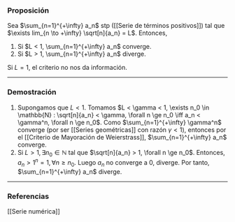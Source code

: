 ### Proposición

Sea $\sum_{n=1}^{+\infty} a_n$ stp ([[Serie de términos positivos]]) tal que $\exists lim_{n \to +\infty} \sqrt[n]{a_n} = L$. Entonces,
1. Si $L < 1, \sum_{n=1}^{+\infty} a_n$ converge.
2. Si $L > 1, \sum_{n=1}^{+\infty} a_n$ diverge.

Si $L = 1$, el criterio no nos da información.

---
### Demostración

1. Supongamos que $L < 1$. Tomamos $L < \gamma < 1, \exists n_0 \in \mathbb{N} : \sqrt[n]{a_n} < \gamma, \forall n \ge n_0 \iff a_n < \gamma^n, \forall n \ge n_0$. Como $\sum_{n=1}^{+\infty} \gamma^n$ converge (por ser [[Series geométricas]] con razón $\gamma < 1$), entonces por el [[Criterio de Mayoración de Weierstrass]], $\sum_{n=1}^{+\infty} a_n$ converge.
2. Si $L>1, \exists n_0 \in \mathbb{N}$ tal que $\sqrt[n]{a_n} > 1, \forall n \ge n_0$. Entonces, $a_n > 1^n = 1, \forall n \ge n_0$. Luego $a_n$ no converge a $0$, diverge. Por tanto, $\sum_{n=1}^{+\infty} a_n$ diverge.

---
### Referencias

[[Serie numérica]]